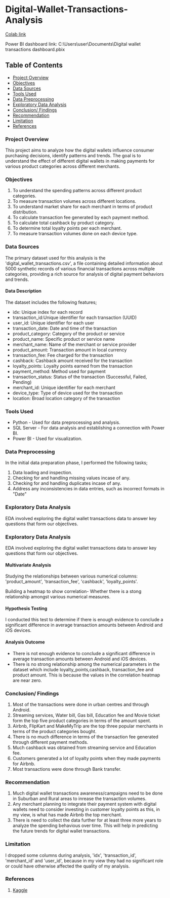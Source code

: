 # Digital-Wallet-Transactions-Analysis

[Colab link](https://colab.research.google.com/drive/1qvntkNa96AkxgZxGWYlSbQSX6enNmAxA?usp=sharing)

Power BI dashboard link: C:\Users\user\Documents\Digital wallet transactions dashboard.pbix

## Table of Contents

- [Project Overview](#project-overview)
- [Objectives](#objectives)
- [Data Sources](#data-sources)
- [Tools Used](#tools-used)
- [Data Preprocessing](#data-preprocessing)
- [Exploratory Data Analysis](#exploratory-data-analysis)
- [Conclusion/ Findings](#conclusion-findings)
- [Recommendation](#recommendation)
- [Limitation](#limitation)
- [References](#references)

### Project Overview

This project aims to analyze how the digital wallets influence consumer purchasing decisions, identify patterns and trends. The goal is to understand the effect of different digital wallets in making payments for various product categories across different merchants. 



### Objectives

1. To understand the spending patterns across different product categories. 
2. To measure transaction volumes across different locations.
3. To understand market share for each merchant in terms of product distribution.
4. To calculate transaction fee generated by each payment method.
5. To calculate total cashback by product category.
6. To determine total loyalty points per each merchant.
7. To measure transaction volumes done on each device type.

### Data Sources

The primary dataset used for this analysis is the 'digital_wallet_transactions.csv', a file containing detailed information about 5000 synthetic records of various financial transactions across multiple categories, providing a rich source for analysis of digital payment behaviors and trends.

#### Data Description

The dataset includes the following features;
- idx: Unique index for each record
- transaction_id:Unique identifier for each transaction (UUID)
- user_id: Unique identifier for each user
- transaction_date: Date and time of the transaction
- product_category: Category of the product or service
- product_name: Specific product or service name
- merchant_name: Name of the merchant or service provider
- product_amount: Transaction amount in local currency
- transaction_fee: Fee charged for the transaction
- cashback: Cashback amount received for the transaction
- loyalty_points: Loyalty points earned from the transaction
- payment_method: Method used for payment
- transaction_status: Status of the transaction (Successful, Failed, Pending)
- merchant_id: Unique identifier for each merchant
- device_type: Type of device used for the transaction
- location: Broad location category of the transaction

### Tools Used

- Python - Used for data preprocessing and analysis.
- SQL Server   - For data analysis and establishing a connection with Power BI.
- Power BI     - Used for visualization.

### Data Preprocessing

In the initial data preparation phase, I performed the following tasks;
1. Data loading and inspection.
2. Checking for and handling missing values incase of any.
3. Checking for and handling duplicates incase of any.
4. Address any inconsistencies in data entries, such as incorrect formats in "Date"

### Exploratory Data Analysis

EDA involved exploring the digital wallet transactions data to answer key questions that form our objectives.

### Exploratory Data Analysis

EDA involved exploring the digital wallet transactions data to answer key questions that form our objectives.

#### Multivariate Analysis

Studying the relationships between various numerical columns: 'product_amount', 'transaction_fee', 'cashback', 'loyalty_points'.

Building a heatmap to show correlation- Whether there is a stong relationship amongst various numerical measures.

#### Hypothesis Testing

I conducted this test to determine if there is enough evidence to conclude a significant difference in average transaction amounts between Android and iOS devices.

#### Analysis Outcome

- There is not enough evidence to conclude a significant difference in average transaction amounts between Android and iOS devices.
- There is no strong relationship among the numerical parameters in the dataset which include loyalty_points,cashback, transaction_fee and product amount. This is because the values in the correlation heatmap are near zero.

### Conclusion/ Findings

1. Most of the transactions were done in urban centres and through Android.
2. Streaming services, Water bill, Gas bill, Education fee and Movie ticket form the top five product categories in terms of the amount spent.
3. Airbnb, FlipKart and MakeMyTrip are the top three popular merchants in terms of the product categories bought.
4. There is no much difference in terms of the transaction fee generated through different payment methods.
5. Much cashback was obtained from streaming service and Education fee.
6. Customers generated a lot of loyalty points when they made payments for Airbnb.
7. Most transactions were done through Bank transfer.

### Recommendation

1. Much digital wallet transactions awareness/campaigns need to be done in Suburban and Rural areas to inrease the transaction volumes.
2. Any merchant planning to integrate their payment system with digital wallets need to consider investing in customer loyalty points as this, in my view, is what has made Airbnb the top merchant.
3. There is need to collect the data further for at least three more years to analyze the spending behavious over time. This will help in predicting the future trends for digital wallet transactions.

###   Limitation

I dropped some columns during analysis, 'idx', 'transaction_id', 'merchant_id' and 'user_id', because in my view they had no significant role or could have otherwise affected the quality of my analysis.

### References

1. [Kaggle](https://www.kaggle.com/datasets/harunrai/digital-wallet-transactions)

